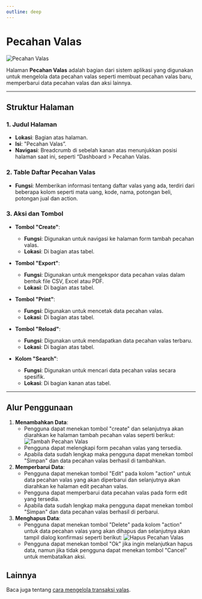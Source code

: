 ```yaml
---
outline: deep
---
```


# Pecahan Valas

![Pecahan Valas](/pecahan-valas.png)

Halaman **Pecahan Valas** adalah bagian dari sistem aplikasi yang digunakan untuk mengelola data pecahan valas seperti membuat pecahan valas baru, memperbarui data pecahan valas dan aksi lainnya.

---

## Struktur Halaman

### 1. **Judul Halaman**

- **Lokasi**: Bagian atas halaman.
- **Isi**: "Pecahan Valas”.
- **Navigasi**: Breadcrumb di sebelah kanan atas menunjukkan posisi halaman saat ini, seperti “Dashboard > Pecahan Valas.

### 2. **Table Daftar Pecahan Valas**

- **Fungsi**: Memberikan informasi tentang daftar valas yang ada, terdiri dari beberapa kolom seperti mata uang, kode, nama, potongan beli, potongan jual dan action.

### 3. **Aksi dan Tombol**

- **Tombol "Create"**:

  - **Fungsi**: Digunakan untuk navigasi ke halaman form tambah pecahan valas.
  - **Lokasi**: Di bagian atas tabel.

- **Tombol "Export"**:

  - **Fungsi**: Digunakan untuk mengekspor data pecahan valas dalam bentuk file CSV, Excel atau PDF.
  - **Lokasi**: Di bagian atas tabel.

- **Tombol "Print"**:

  - **Fungsi**: Digunakan untuk mencetak data pecahan valas.
  - **Lokasi**: Di bagian atas tabel.

- **Tombol "Reload"**:

  - **Fungsi**: Digunakan untuk mendapatkan data pecahan valas terbaru.
  - **Lokasi**: Di bagian atas tabel.

- **Kolom "Search"**:

  - **Fungsi**: Digunakan untuk mencari data pecahan valas secara spesifik.
  - **Lokasi**: Di bagian kanan atas tabel.

---

## Alur Penggunaan

1. **Menambahkan Data**:
   - Pengguna dapat menekan tombol "create" dan selanjutnya akan diarahkan ke halaman tambah pecahan valas seperti berikut:
     ![Tambah Pecahan Valas](/tambah-pecahan-valas.png)
   - Pengguna dapat melengkapi form pecahan valas yang tersedia.
   - Apabila data sudah lengkap maka pengguna dapat menekan tombol "Simpan" dan data pecahan valas berhasil di tambahkan.
2. **Memperbarui Data**:
   - Pengguna dapat menekan tombol "Edit" pada kolom "action" untuk data pecahan valas yang akan diperbarui dan selanjutnya akan diarahkan ke halaman edit pecahan valas.
   - Pengguna dapat memperbarui data pecahan valas pada form edit yang tersedia.
   - Apabila data sudah lengkap maka pengguna dapat menekan tombol "Simpan" dan data pecahan valas berhasil di perbarui.
3. **Menghapus Data**:
   - Pengguna dapat menekan tombol "Delete" pada kolom "action" untuk data pecahan valas yang akan dihapus dan selanjutnya akan tampil dialog konfirmasi seperti berikut:
     ![Hapus Pecahan Valas](/hapus-pecahan-valas.png)
   - Pengguna dapat menekan tombol "Ok" jika ingin melanjutkan hapus data, namun jika tidak pengguna dapat menekan tombol "Cancel" untuk membatalkan aksi.

## Lainnya

Baca juga tentang [cara mengelola transaksi valas](/transaksi/daftar-valas).
